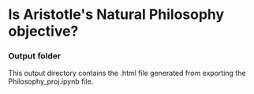 # Is Aristotle's Natural Philosophy objective?

### Output folder

This output directory contains the .html file generated from exporting the Philosophy_proj.ipynb file.
